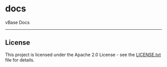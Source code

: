 # docs

vBase Docs

---

## License

This project is licensed under the Apache 2.0 License - see the [LICENSE.txt](LICENSE.txt) file for details.
